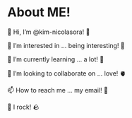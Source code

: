 # About ME!
👋 Hi, I’m @kim-nicolasora! 👋

👀 I’m interested in ... being interesting! 🥳

🌱 I’m currently learning ... a lot! 🥴

💞️ I’m looking to collaborate on ... love! 🫀

📫 How to reach me ... my email! 📧

🥦 I rock! 🪨

<!---
kim-nicolasora/kim-nicolasora is a ✨ special ✨ repository because its `README.md` (this file) appears on your GitHub profile.
You can click the Preview link to take a look at your changes.
--->
